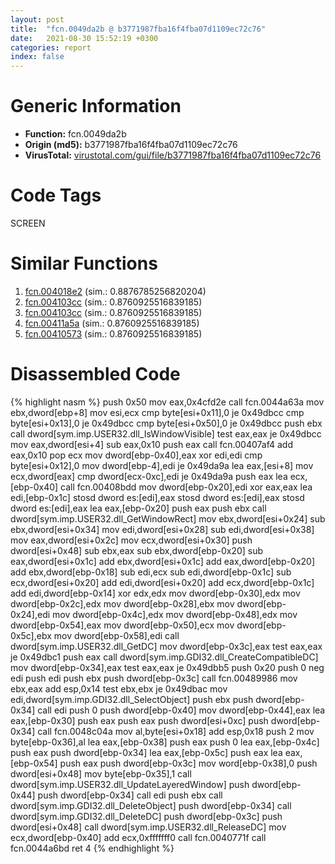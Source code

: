 ```yaml
---
layout: post
title:  "fcn.0049da2b @ b3771987fba16f4fba07d1109ec72c76"
date:   2021-08-30 15:52:19 +0300
categories: report
index: false
---
```


# Generic Information
- **Function:** fcn.0049da2b
- **Origin (md5):** b3771987fba16f4fba07d1109ec72c76
- **VirusTotal:** [virustotal.com/gui/file/b3771987fba16f4fba07d1109ec72c76][virustotal_ref]

# Code Tags
<span class="tag" id="SCREEN">SCREEN</span>


# Similar Functions

1. [fcn.004018e2][similar_1_ref] (sim.: 0.8876785256820204)
2. [fcn.004103cc][similar_2_ref] (sim.: 0.8760925516839185)
3. [fcn.004103cc][similar_3_ref] (sim.: 0.8760925516839185)
4. [fcn.00411a5a][similar_4_ref] (sim.: 0.8760925516839185)
5. [fcn.00410573][similar_5_ref] (sim.: 0.8760925516839185)


# Disassembled Code

{% highlight nasm %}
push 0x50
mov eax,0x4cfd2e
call fcn.0044a63a
mov ebx,dword[ebp+8]
mov esi,ecx
cmp byte[esi+0x11],0
je 0x49dbcc
cmp byte[esi+0x13],0
je 0x49dbcc
cmp byte[esi+0x50],0
je 0x49dbcc
push ebx
call dword[sym.imp.USER32.dll_IsWindowVisible]
test eax,eax
je 0x49dbcc
mov eax,dword[esi+4]
sub eax,0x10
push eax
call fcn.00407af4
add eax,0x10
pop ecx
mov dword[ebp-0x40],eax
xor edi,edi
cmp byte[esi+0x12],0
mov dword[ebp-4],edi
je 0x49da9a
lea eax,[esi+8]
mov ecx,dword[eax]
cmp dword[ecx-0xc],edi
je 0x49da9a
push eax
lea ecx,[ebp-0x40]
call fcn.00408bdd
mov dword[ebp-0x20],edi
xor eax,eax
lea edi,[ebp-0x1c]
stosd dword es:[edi],eax
stosd dword es:[edi],eax
stosd dword es:[edi],eax
lea eax,[ebp-0x20]
push eax
push ebx
call dword[sym.imp.USER32.dll_GetWindowRect]
mov ebx,dword[esi+0x24]
sub ebx,dword[esi+0x34]
mov edi,dword[esi+0x28]
sub edi,dword[esi+0x38]
mov eax,dword[esi+0x2c]
mov ecx,dword[esi+0x30]
push dword[esi+0x48]
sub ebx,eax
sub ebx,dword[ebp-0x20]
sub eax,dword[esi+0x1c]
add ebx,dword[esi+0x1c]
add eax,dword[ebp-0x20]
add ebx,dword[ebp-0x18]
sub edi,ecx
sub edi,dword[ebp-0x1c]
sub ecx,dword[esi+0x20]
add edi,dword[esi+0x20]
add ecx,dword[ebp-0x1c]
add edi,dword[ebp-0x14]
xor edx,edx
mov dword[ebp-0x30],edx
mov dword[ebp-0x2c],edx
mov dword[ebp-0x28],ebx
mov dword[ebp-0x24],edi
mov dword[ebp-0x4c],edx
mov dword[ebp-0x48],edx
mov dword[ebp-0x54],eax
mov dword[ebp-0x50],ecx
mov dword[ebp-0x5c],ebx
mov dword[ebp-0x58],edi
call dword[sym.imp.USER32.dll_GetDC]
mov dword[ebp-0x3c],eax
test eax,eax
je 0x49dbc1
push eax
call dword[sym.imp.GDI32.dll_CreateCompatibleDC]
mov dword[ebp-0x34],eax
test eax,eax
je 0x49dbb5
push 0x20
push 0
neg edi
push edi
push ebx
push dword[ebp-0x3c]
call fcn.00489986
mov ebx,eax
add esp,0x14
test ebx,ebx
je 0x49dbac
mov edi,dword[sym.imp.GDI32.dll_SelectObject]
push ebx
push dword[ebp-0x34]
call edi
push 0
push dword[ebp-0x40]
mov dword[ebp-0x44],eax
lea eax,[ebp-0x30]
push eax
push eax
push dword[esi+0xc]
push dword[ebp-0x34]
call fcn.0048c04a
mov al,byte[esi+0x18]
add esp,0x18
push 2
mov byte[ebp-0x36],al
lea eax,[ebp-0x38]
push eax
push 0
lea eax,[ebp-0x4c]
push eax
push dword[ebp-0x34]
lea eax,[ebp-0x5c]
push eax
lea eax,[ebp-0x54]
push eax
push dword[ebp-0x3c]
mov word[ebp-0x38],0
push dword[esi+0x48]
mov byte[ebp-0x35],1
call dword[sym.imp.USER32.dll_UpdateLayeredWindow]
push dword[ebp-0x44]
push dword[ebp-0x34]
call edi
push ebx
call dword[sym.imp.GDI32.dll_DeleteObject]
push dword[ebp-0x34]
call dword[sym.imp.GDI32.dll_DeleteDC]
push dword[ebp-0x3c]
push dword[esi+0x48]
call dword[sym.imp.USER32.dll_ReleaseDC]
mov ecx,dword[ebp-0x40]
add ecx,0xfffffff0
call fcn.0040771f
call fcn.0044a6bd
ret 4
{% endhighlight %}


[similar_1_ref]: /report/fcn.004018e2@69b3c79878674ea715338a112bb5caa6
[similar_2_ref]: /report/fcn.004103cc@e83552e81a6f265fd7baa50402d3d47d
[similar_3_ref]: /report/fcn.004103cc@44a756939733df3681808b122b91651f
[similar_4_ref]: /report/fcn.00411a5a@f5b8476c36459986b226c45654aeb016
[similar_5_ref]: /report/fcn.00410573@e16f74a2849182d98050864255e902f8
[virustotal_ref]: https://www.virustotal.com/gui/file/b3771987fba16f4fba07d1109ec72c76